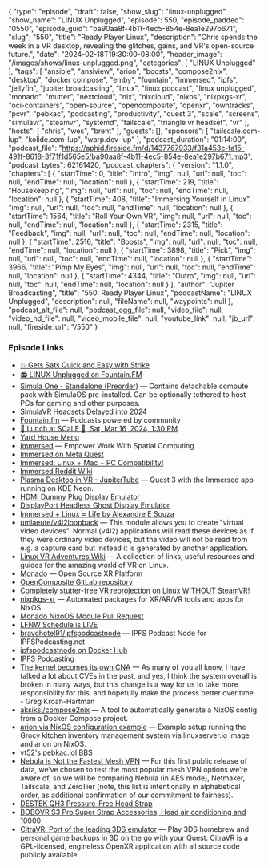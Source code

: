 {
  "type": "episode",
  "draft": false,
  "show_slug": "linux-unplugged",
  "show_name": "LINUX Unplugged",
  "episode": 550,
  "episode_padded": "0550",
  "episode_guid": "ba90aa8f-4b11-4ec5-854e-8ea1e297b671",
  "slug": "550",
  "title": "Ready Player Linux",
  "description": "Chris spends the week in a VR desktop, revealing the glitches, gains, and VR's open-source future.",
  "date": "2024-02-18T19:30:00-08:00",
  "header_image": "/images/shows/linux-unplugged.png",
  "categories": [
    "LINUX Unplugged"
  ],
  "tags": [
    "ansible",
    "ansiview",
    "arion",
    "boosts",
    "compose2nix",
    "desktop",
    "docker compose",
    "emby",
    "fountain",
    "immersed",
    "ipfs",
    "jellyfin",
    "jupiter broadcasting",
    "linux",
    "linux podcast",
    "linux unplugged",
    "monado",
    "mutter",
    "nextcloud",
    "nix",
    "nixcloud",
    "nixos",
    "nixpkgs-xr",
    "oci-containers",
    "open-source",
    "opencomposite",
    "openxr",
    "owntracks",
    "pcvr",
    "pebkac",
    "podcasting",
    "productivity",
    "quest 3",
    "scale",
    "screens",
    "simulavr",
    "steamvr",
    "systemd",
    "tailscale",
    "triangle vr headset",
    "vr"
  ],
  "hosts": [
    "chris",
    "wes",
    "brent"
  ],
  "guests": [],
  "sponsors": [
    "tailscale.com-lup",
    "kolide.com-lup",
    "warp.dev-lup"
  ],
  "podcast_duration": "01:14:00",
  "podcast_file": "https://aphid.fireside.fm/d/1437767933/f31a453c-fa15-491f-8618-3f71f1d565e5/ba90aa8f-4b11-4ec5-854e-8ea1e297b671.mp3",
  "podcast_bytes": 62161420,
  "podcast_chapters": {
    "version": "1.1.0",
    "chapters": [
      {
        "startTime": 0,
        "title": "Intro",
        "img": null,
        "url": null,
        "toc": null,
        "endTime": null,
        "location": null
      },
      {
        "startTime": 219,
        "title": "Housekeeping",
        "img": null,
        "url": null,
        "toc": null,
        "endTime": null,
        "location": null
      },
      {
        "startTime": 408,
        "title": "Immersing Yourself in Linux",
        "img": null,
        "url": null,
        "toc": null,
        "endTime": null,
        "location": null
      },
      {
        "startTime": 1564,
        "title": "Roll Your Own VR",
        "img": null,
        "url": null,
        "toc": null,
        "endTime": null,
        "location": null
      },
      {
        "startTime": 2315,
        "title": "Feedback",
        "img": null,
        "url": null,
        "toc": null,
        "endTime": null,
        "location": null
      },
      {
        "startTime": 2516,
        "title": "Boosts",
        "img": null,
        "url": null,
        "toc": null,
        "endTime": null,
        "location": null
      },
      {
        "startTime": 3898,
        "title": "Pick",
        "img": null,
        "url": null,
        "toc": null,
        "endTime": null,
        "location": null
      },
      {
        "startTime": 3966,
        "title": "Pimp My Eyes",
        "img": null,
        "url": null,
        "toc": null,
        "endTime": null,
        "location": null
      },
      {
        "startTime": 4344,
        "title": "Outro",
        "img": null,
        "url": null,
        "toc": null,
        "endTime": null,
        "location": null
      }
    ],
    "author": "Jupiter Broadcasting",
    "title": "550: Ready Player Linux",
    "podcastName": "LINUX Unplugged",
    "description": null,
    "fileName": null,
    "waypoints": null
  },
  "podcast_alt_file": null,
  "podcast_ogg_file": null,
  "video_file": null,
  "video_hd_file": null,
  "video_mobile_file": null,
  "youtube_link": null,
  "jb_url": null,
  "fireside_url": "/550"
}


### Episode Links

  * [💥 Gets Sats Quick and Easy with Strike](https://strike.me/ "💥 Gets Sats Quick and Easy with Strike")
  * [📻 LINUX Unplugged on Fountain.FM](https://www.fountain.fm/show/dWiuBeqpDSM86AwXRXov "📻 LINUX Unplugged on Fountain.FM")
  * [Simula One - Standalone (Preorder)](https://shop.simulavr.com/products/simula-one-standalone "Simula One - Standalone \(Preorder\)") — Contains detachable compute pack with SimulaOS pre-installed. Can be optionally tethered to host PCs for gaming and other purposes.
  * [SimulaVR Headsets Delayed into 2024](https://simulavr.com/blog/headsets-delayed/ "SimulaVR Headsets Delayed into 2024")
  * [Fountain.fm](http://fountain.fm/ "Fountain.fm") — Podcasts powered by community 
  * [🍔 Lunch at SCaLE 🍇, Sat, Mar 16, 2024, 1:30 PM](https://www.meetup.com/jupiterbroadcasting/events/298780542 "🍔 Lunch at SCaLE 🍇, Sat, Mar 16, 2024, 1:30 PM")
  * [Yard House Menu](https://www.yardhouse.com/menu/starters/apps?setRestaurant=8307&cmpid=br:yh_ag:ie_ch:dry_ca:YHGMB_sn:gmb_gt:pasadena-ca-8307_pl:menu_rd:1006 "Yard House Menu")
  * [Immersed](https://immersed.com/ "Immersed") — Empower Work With Spatial Computing
  * [Immersed on Meta Quest](https://www.meta.com/experiences/2849273531812512/?forced_locale=en_US "Immersed on Meta Quest")
  * [Immersed: Linux + Mac + PC Compatibility!](https://medium.com/immersedteam/linux-pc-mac-compatibility-2f1745cf9942 "Immersed: Linux + Mac + PC Compatibility!")
  * [Immersed Reddit Wiki](https://www.reddit.com/r/Immersed/wiki/index/ "Immersed Reddit Wiki")
  * [Plasma Desktop in VR - JupiterTube](https://jupiter.tube/w/sv2KFg4p1HqKxuQ9H5R3dm "Plasma Desktop in VR - JupiterTube") — Quest 3 with the Immersed app running on KDE Neon.
  * [HDMI Dummy Plug Display Emulator](https://www.amazon.com/dp/B09P6DKF28 "HDMI Dummy Plug Display Emulator")
  * [DisplayPort Headless Ghost Display Emulator](https://www.amazon.com/dp/B0C2CGHRG4 "DisplayPort Headless Ghost Display Emulator")
  * [Immersed + Linux = Life by Alexandre E Souza](https://devevangelista.medium.com/immersed-linux-life-bc2e2661c7aa "Immersed + Linux = Life by Alexandre E Souza")
  * [umlaeute/v4l2loopback](https://github.com/umlaeute/v4l2loopback "umlaeute/v4l2loopback") — This module allows you to create "virtual video devices". Normal (v4l2) applications will read these devices as if they were ordinary video devices, but the video will not be read from e.g. a capture card but instead it is generated by another application.
  * [Linux VR Adventures Wiki](https://lvra.gitlab.io/ "Linux VR Adventures Wiki") — A collection of links, useful resources and guides for the amazing world of VR on Linux. 
  * [Monado](https://monado.dev/ "Monado") — Open Source XR Platform 
  * [OpenComposite GitLab repository](https://gitlab.com/znixian/OpenOVR "OpenComposite GitLab repository")
  * [Completely stutter-free VR reprojection on Linux WITHOUT SteamVR!](https://www.reddit.com/r/virtualreality_linux/comments/19esdwo/vrchat_completely_stutterfree_vr_reprojection_on/ "Completely stutter-free VR reprojection on Linux WITHOUT SteamVR!")
  * [nixpkgs-xr](https://github.com/nix-community/nixpkgs-xr/ "nixpkgs-xr") — Automated packages for XR/AR/VR tools and apps for NixOS 
  * [Monado NixoOS Module Pull Request](https://github.com/NixOS/nixpkgs/pull/245005 "Monado NixoOS Module Pull Request")
  * [LFNW Schedule is LIVE](https://lfnw2024.sessionize.com/ "LFNW Schedule is LIVE")
  * [bravohotel91/ipfspodcastnode](https://github.com/bravohotel91/ipfspodcastnode "bravohotel91/ipfspodcastnode") — IPFS Podcast Node for IPFSPodcasting.net 
  * [ipfspodcastnode on Docker Hub](https://hub.docker.com/repository/docker/91bravohotel/ipfspodcastnode "ipfspodcastnode on Docker Hub")
  * [IPFS Podcasting](https://ipfspodcasting.net/ "IPFS Podcasting")
  * [The kernel becomes its own CNA](https://lwn.net/Articles/961961/ "The kernel becomes its own CNA") — As many of you all know, I have talked a lot about CVEs in the past, and yes, I think the system overall is broken in many ways, but this change is a way for us to take more responsibility for this, and hopefully make the process better over time. - Greg Kroah-Hartman 
  * [aksiksi/compose2nix](https://github.com/aksiksi/compose2nix "aksiksi/compose2nix") — A tool to automatically generate a NixOS config from a Docker Compose project.
  * [arion via NixOS configuration example](https://github.com/nikitawootten/infra/blob/main/hosts/hades/lab/default.nix "arion via NixOS configuration example") — Example setup running the Grocy kitchen inventory management system via linuxserver.io image and arion on NixOS. 
  * [vt52's pebkac.lol BBS](https://pebkac.lol/ "vt52's pebkac.lol BBS")
  * [Nebula is Not the Fastest Mesh VPN](https://www.defined.net/blog/nebula-is-not-the-fastest-mesh-vpn/ "Nebula is Not the Fastest Mesh VPN") — For this first public release of data, we’ve chosen to test the most popular mesh VPN options we’re aware of, so we will be comparing Nebula (in AES mode), Netmaker, Tailscale, and ZeroTier (note, this list is intentionally in alphabetical order, as additional confirmation of our commitment to fairness). 
  * [DESTEK QH3 Pressure-Free Head Strap](https://www.amazon.com/dp/B0CHVJQ3ZJ "DESTEK QH3 Pressure-Free Head Strap")
  * [BOBOVR S3 Pro Super Strap Accessories, Head air conditioning and 10000](https://www.bobovr.com/products/s3-pro "BOBOVR S3 Pro Super Strap Accessories, Head air conditioning and 10000")
  * [CitraVR: Port of the leading 3DS emulator](https://github.com/amwatson/CitraVR "CitraVR: Port of the leading 3DS emulator") — Play 3DS homebrew and personal game backups in 3D on the go with your Quest. CitraVR is a GPL-licensed, engineless OpenXR application with all source code publicly available. 


